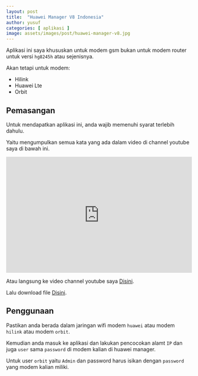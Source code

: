 ```yaml
---
layout: post
title:  "Huawei Manager V8 Indonesia"
author: yusuf
categories: [ aplikasi ]
image: assets/images/post/huawei-manager-v8.jpg
---
```

Aplikasi ini saya khususkan untuk modem gsm bukan untuk modem router untuk versi `hg8245h` atau sejenisnya.

Akan tetapi untuk modem:

- Hilink
- Huawei Lte
- Orbit

## Pemasangan

Untuk mendapatkan aplikasi ini, anda wajib memenuhi syarat terlebih dahulu.

Yaitu mengumpulkan semua kata yang ada dalam video di channel youtube saya di bawah ini.

<p><iframe style="width:100%;" height="315" src="https://www.youtube.com/embed/R80Ce6dBurg?rel=0&amp;showinfo=0" frameborder="0" allowfullscreen></iframe></p>

Atau langsung ke video channel youtube saya [Disini](https://www.youtube.com/R80Ce6dBurg).

Lalu download file [Disini](https://sfile.mobi/2SnbRsdPZmg).

## Penggunaan

Pastikan anda berada dalam jaringan wifi modem `huawei` atau modem `hilink` atau modem `orbit`.

Kemudian anda masuk ke aplikasi dan lakukan pencocokan alamt `IP` dan juga `user` sama `password` di modem kalian di huawei manager.

Untuk user `orbit` yaitu `Admin` dan password harus isikan dengan `password` yang modem kalian miliki.